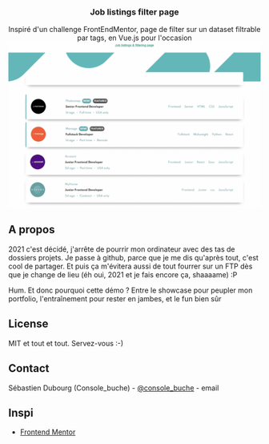   <h3 align="center">Job listings filter page</h3>

  <p align="center">
    Inspiré d'un challenge FrontEndMentor, page de filter sur un dataset filtrable par tags, en Vue.js pour l'occasion

  <img src="https://github.com/Console-buche/vue-job_listings/blob/main/joblistings.gif?raw=true" alt="Le gif daft punk" />
</p>

  </p>
</p>

<!-- A propos  -->

## A propos

2021 c'est décidé, j'arrête de pourrir mon ordinateur avec des tas de dossiers projets. Je passe à github, parce que je me dis qu'après tout, c'est cool de partager. Et puis ça m'évitera aussi de tout fourrer sur un FTP dès que je change de lieu (éh oui, 2021 et je fais encore ça, shaaaame) :P

Hum.
Et donc pourquoi cette démo ? Entre le showcase pour peupler mon portfolio, l'entraînement pour rester en jambes, et le fun bien sûr 

<!-- LICENSE -->

## License

MIT et tout et tout. Servez-vous :-)

<!-- CONTACT -->

## Contact

Sébastien Dubourg (Console_buche) - [@console_buche](https://twitter.com/console_buche) - email

<!-- Inspi -->

## Inspi

- [Frontend Mentor](https://www.frontendmentor.io/challenges/)
